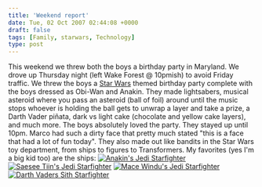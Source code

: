 ```yaml
---
title: 'Weekend report'
date: Tue, 02 Oct 2007 02:44:08 +0000
draft: false
tags: [Family, starwars, Technology]
type: post
---
```


This weekend we threw both the boys a birthday party in Maryland. We drove up Thursday night (left Wake Forest @ 10pmish) to avoid Friday traffic. We threw the boys a [Star Wars](http://www.starwars.com/) themed birthday party complete with the boys dressed as Obi-Wan and Anakin. They made lightsabers, musical asteroid where you pass an asteroid (ball of foil) around until the music stops whoever is holding the ball gets to unwrap a layer and take a prize, a Darth Vader piñata, dark vs light cake (chocolate and yellow cake layers), and much more. The boys absolutely loved the party. They stayed up until 10pm. Marco had such a dirty face that pretty much stated "this is a face that had a lot of fun today". They also made out like bandits in the Star Wars toy department, from ships to figures to Transformers. My favorites (yes I'm a big kid too) are the ships: [![Anakin's Jedi Starfighter](http://ec1.images-amazon.com/images/I/51J0VJMPK1L._AA280_.jpg)](http://www.amazon.com/Star-Episode-Anakin-Skywalker-Starfight/dp/B00065ARIE/ref=pd_sim_t_shvl_title_5/103-6676131-3580641?ie=UTF8&qid=1191292544&sr=8-3) [![Saesee Tiin's Jedi Starfighter](http://ec1.images-amazon.com/images/I/41jHNX4it2L._AA280_.jpg)](http://www.amazon.com/Star-Wars-Saesee-Starfighter-Vehicle/dp/B000GKA36K/ref=pd_bbs_sr_3/103-6676131-3580641?ie=UTF8&s=toys-and-games&qid=1191292544&sr=8-3) [![Mace Windu's Jedi Starfighter](http://ec1.images-amazon.com/images/I/51ZKSDT0D7L._AA280_.jpg)](http://www.amazon.com/Star-Wars-Windu-Starfighter-Vehicle/dp/B000GGPNC8/ref=pd_bbs_4/103-6676131-3580641?ie=UTF8&s=toys-and-games&qid=1191292544&sr=8-4) [![Darth Vaders Sith Starfighter](http://ec1.images-amazon.com/images/I/31MrrbcgpdL._AA280_.jpg)](http://www.amazon.com/Star-Wars-Darth-Vaders-Starfighter/dp/B000GKC8RM/ref=pd_sim_t_shvl_img_1/103-6676131-3580641?ie=UTF8&qid=1191292544&sr=8-4)